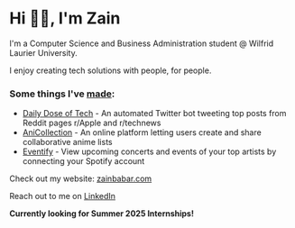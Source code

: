 # Hi 👋🏽, I'm Zain

I'm a Computer Science and Business Administration student @ Wilfrid Laurier University.

I enjoy creating tech solutions with people, for people.

### Some things I've [made](https://github.com/ZainBabarr?tab=repositories):
- [Daily Dose of Tech](https://x.com/Dose_ofTech) - An automated Twitter bot tweeting top posts from Reddit pages r/Apple and r/technews
- [AniCollection](https://anicollection.org/) - An online platform letting users create and share collaborative anime lists
- [Eventify](https://eventify.one/) - View upcoming concerts and events of your top artists by connecting your Spotify account

Check out my website: [zainbabar.com](https://zainbabar.com)  

Reach out to me on [LinkedIn](https://www.linkedin.com/in/z-babar/)

**Currently looking for Summer 2025 Internships!**

<!--
**ZainBabarr/ZainBabarr** is a ✨ _special_ ✨ repository because its `README.md` (this file) appears on your GitHub profile.

Here are some ideas to get you started:

- 🔭 I’m currently working on ...
- 🌱 I’m currently learning ...
- 👯 I’m looking to collaborate on ...
- 🤔 I’m looking for help with ...
- 💬 Ask me about ...
- 📫 How to reach me: ...
- 😄 Pronouns: ...
- ⚡ Fun fact: ...
-->
